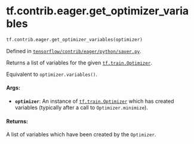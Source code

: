 <div itemscope itemtype="http://developers.google.com/ReferenceObject">
<meta itemprop="name" content="tf.contrib.eager.get_optimizer_variables" />
<meta itemprop="path" content="Stable" />
</div>

# tf.contrib.eager.get_optimizer_variables

``` python
tf.contrib.eager.get_optimizer_variables(optimizer)
```



Defined in [`tensorflow/contrib/eager/python/saver.py`](/code/stable/tensorflow/contrib/eager/python/saver.py).

Returns a list of variables for the given <a href="../../../tf/train/Optimizer.md"><code>tf.train.Optimizer</code></a>.

Equivalent to `optimizer.variables()`.

#### Args:

* <b>`optimizer`</b>: An instance of <a href="../../../tf/train/Optimizer.md"><code>tf.train.Optimizer</code></a> which has created variables
    (typically after a call to `Optimizer.minimize`).

#### Returns:

A list of variables which have been created by the `Optimizer`.